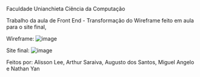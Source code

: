 Faculdade Unianchieta
Ciência da Computação

Trabalho da aula de Front End - Transformação do Wireframe feito em aula para o site final,

Wireframe: ![image](https://github.com/LeeAlisson/P2---Front-End/assets/82852501/40dd2000-d30f-477e-a39d-a08202c3bfbd)

Site final: ![image](https://github.com/LeeAlisson/P2---Front-End/assets/82852501/88a08c2d-9940-4f4c-bf21-3c5a9223b11d)


Feitos por: Alisson Lee, Arthur Saraiva, Augusto dos Santos, Miguel Angelo e Nathan Yan

